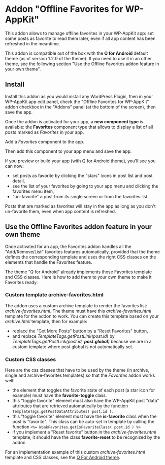 # Addon "Offline Favorites for WP-AppKit"
This addon allows to manage offline favorites in your WP-AppKit app: set some posts as favorite to read them later, even if all app content has been refreshed in the meantime.

This addon is compatible out of the box with the **Q for Android** default theme (as of version 1.2.0 of the theme). If you need to use it in an other theme, see the following section "Use the Offline Favorites addon feature in your own theme".

## Install
Install this addon as you would install any WordPress Plugin, then in your WP-AppKit app edit panel, check the "Offline Favorites for WP-AppKit" addon checkbox in the "Addons" panel (at the bottom of the screen), then save the app.

Once the addon is activated for your app, a **new component type** is available: the **Favorites** component type that allows to display a list of all posts marked as _Favorites_ in your app. 

Add a _Favorites_ component to the app.

Then add this component to your app menu and save the app.

If you preview or build your app (with Q for Android theme), you'll see you can now:
- set posts as favorite by clicking the "stars" icons in post list and post detail,
- see the list of your favorites by going to your app menu and clicking the favorites menu item,
- "un-favorite" a post from its single screen or from the favorites list  

Posts that are marked as favorites will stay in the app as long as you don't un-favorite them, even when app content is refreshed.

## Use the Offline Favorites addon feature in your own theme

Once activated for an app, the Favorites addon handles all the "Add/Remove/List" favorites features automatically, provided that the theme defines the corresponding template and uses the right CSS classes on the elements that handle the Favorites feature.

The theme "Q for Android" already implements those Favorites template and CSS classes. Here is how to add them to your own theme to make it Favorites ready: 

### Custom template archive-favorites.html 

The addon uses a custom archive template to render the favorites list: _archive-favorites.html_. 
The theme must have this _archive-favorites.html_ template for the addon to work. You can create this template based on your _archive.html_ template, then for example:
- replace the "Get More Posts" button by a "Reset Favorites" button, 
- and replace _TemplateTags.getPostLink(post.id)_ by _TemplateTags.getPostLink(post.id, **post.global**)_ because we are in a custom template where post global is not automatically set.

### Custom CSS classes

Here are the css classes that have to be used by the theme (in archive, single and archive-favorites templates) so that the _Favorites_ addon works well:
- the element that toggles the favorite state of each post (a star icon for example) must have the **favorite-toggle** class.
- this "toggle favorite" element must also have the WP-AppKit post "data" attributes that are retrieved automatically by the function `TemplateTags.getPostDataAttributes( post.id )`.
- this "toggle favorite" element must have the **is-favorite** class when the post is "favorite". This class can be auto-set in template by calling the function `<%= WpakFavorites.getIsFavoriteClass( post.id ) %>`
- if you implement a "Reset favorite" button in the _archive-favorites.html_ template, it should have the class **favorite-reset** to be recognized by the addon.

For an implementation example of this custom _archive-favorites.html_ template and CSS classes, see the [Q For Android theme](https://github.com/uncatcrea/q-android).

